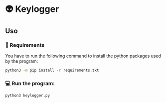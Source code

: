 # :alien: Keylogger

## Uso

### :page_facing_up: Requirements

You have to run the following command to install the python packages used by the program:

```bash
python3 -m pip install -r requirements.txt
```

### :computer: Run the program:

```bash
python3 keylogger.py
```
